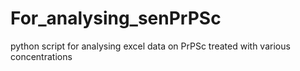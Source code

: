# For_analysing_senPrPSc
python script for analysing excel data on PrPSc treated with various concentrations
